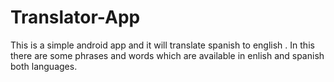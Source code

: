 # Translator-App
This is a simple android app and it will translate spanish to english . In this there are some phrases and words which are available in enlish and spanish both languages.
